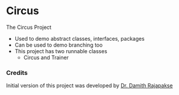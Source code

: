 # Circus
The Circus Project

- Used to demo abstract classes, interfaces, packages
- Can be used to demo branching too
- This project has two runnable classes
    - Circus and Trainer
### Credits

Initial version of this project was developed by [Dr. Damith Rajapakse](https://github.com/damithc)